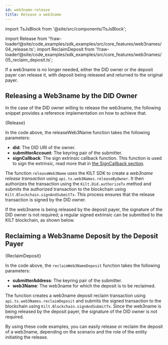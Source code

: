 ```yaml
---
id: web3name-release
title: Release a web3name
---
```


import TsJsBlock from '@site/src/components/TsJsBlock';

import Release from '!!raw-loader!@site/code_examples/sdk_examples/src/core_features/web3names/04_release.ts';
import ReclaimDeposit from '!!raw-loader!@site/code_examples/sdk_examples/src/core_features/web3names/05_reclaim_deposit.ts';

If a web3name is no longer needed, either the DID owner or the deposit payer can release it, with deposit being released and returned to the original payer.

## Releasing a Web3name by the DID Owner

In the case of the DID owner willing to release the web3name, the following snippet provides a reference implementation on how to achieve that.

<TsJsBlock>
  {Release}
</TsJsBlock>

In the code above, the releaseWeb3Name function takes the following parameters:

* **did**: The DID URI of the owner.
* **submitterAccount**: The keyring pair of the submitter.
* **signCallback**: The sign extrinsic callback function. This function is used to sign the extrinsic, read more that in [the SignCallback section](../07_signCallback.md).

The function `releaseWeb3Name` uses the KILT SDK to create a *web3name release transaction* using `api.tx.web3Names.releaseByOwner`.
It then authorizes the transaction using the `Kilt.Did.authorizeTx` method and submits the authorized transaction to the blockchain using `Kilt.Blockchain.signAndSubmitTx`.
This process ensures that the release transaction is signed by the DID owner.

If the web3name is being released by the deposit payer, the signature of the DID owner is not required; a regular signed extrinsic can be submitted to the KILT blockchain, as shown below.

## Reclaiming a Web3name Deposit by the Deposit Payer

<TsJsBlock>
  {ReclaimDeposit}
</TsJsBlock>

In the code above, the `reclaimWeb3NameDeposit` function takes the following parameters:

* **submitterAddress**: The keyring pair of the submitter.
* **web3Name**: The web3name for which the deposit is to be reclaimed.

The function creates a web3name deposit reclaim transaction using `api.tx.web3Names.reclaimDeposit` and submits the signed transaction to the blockchain using `Kilt.Blockchain.signAndSubmitTx`.
Since the web3name is being released by the deposit payer, the signature of the DID owner is not required.

By using these code examples, you can easily release or reclaim the deposit of a web3name, depending on the scenario and the role of the entity initiating the release.
